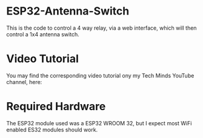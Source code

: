 # ESP32-Antenna-Switch

This is the code to control a 4 way relay, via a web interface, which will then control a 1x4 antenna switch.

# Video Tutorial

You may find the corresponding video tutorial ony my Tech Minds YouTube channel, here: 

# Required Hardware

The ESP32 module used was a ESP32 WROOM 32, but I expect most WiFi enabled ES32 modules should work.
